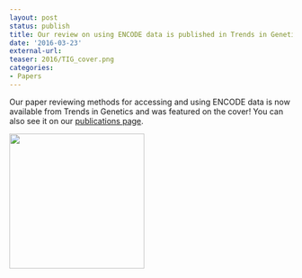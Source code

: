 ```yaml
---
layout: post
status: publish
title: Our review on using ENCODE data is published in Trends in Genetics!
date: '2016-03-23'
external-url:
teaser: 2016/TIG_cover.png
categories:
- Papers
---
```


Our paper reviewing methods for accessing and using ENCODE data is now available from Trends in Genetics and was featured on the cover! You can also see it on our <a href="http://boylelab.org/publications.html">publications page</a>.

<img src="{{ site.url }}/assets/news_graphics/2016/2016-03-23-Decipering_ENCODE_Cover.jpg" height="240px">
